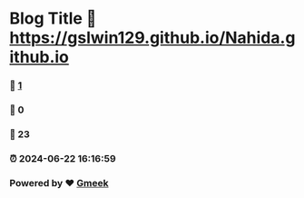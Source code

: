 # Blog Title :link: https://gslwin129.github.io/Nahida.github.io 
### :page_facing_up: [1](https://gslwin129.github.io/Nahida.github.io/tag.html) 
### :speech_balloon: 0 
### :hibiscus: 23 
### :alarm_clock: 2024-06-22 16:16:59 
### Powered by :heart: [Gmeek](https://github.com/Meekdai/Gmeek)
